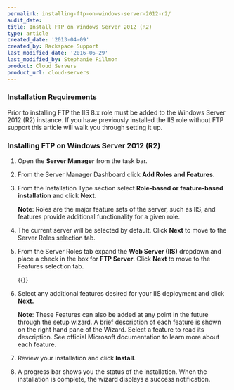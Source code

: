 ```yaml
---
permalink: installing-ftp-on-windows-server-2012-r2/
audit_date:
title: Install FTP on Windows Server 2012 (R2)
type: article
created_date: '2013-04-09'
created_by: Rackspace Support
last_modified_date: '2016-06-29'
last_modified_by: Stephanie Fillmon
product: Cloud Servers
product_url: cloud-servers
---
```


### Installation Requirements

Prior to installing FTP the IIS 8.x role must be added to the Windows
Server 2012 (R2) instance. If you have previously installed the IIS role
without FTP support this article will walk you through setting it up.

### Installing FTP on Windows Server 2012 (R2)

1. Open the **Server Manager** from the task bar.

2. From the Server Manager Dashboard click **Add Roles and Features**.

3. From the Installation Type section select **Role-based or
feature-based installation** and click **Next**.

   **Note**: Roles are the major feature sets of the server, such as IIS, and features provide additional functionality for a given role.

4. The current server will be selected by default. Click **Next**
to move to the Server Roles selection tab.

5. From the Server Roles tab expand the **Web Server
(IIS)** dropdown and place a check in the box for **FTP Server**. Click
**Next** to move to the Features selection tab.

   {{<image src="server_roles_ftp.png" alt="" title="">}}

6. Select any additional features desired for your IIS deployment and
click **Next.**

   **Note**: These Features can also be added at any point in the future through the setup wizard. A brief description of each feature is shown on the right hand pane of the Wizard. Select a feature to read its description. See official Microsoft documentation to learn more about each feature.

7. Review your installation and click **Install**.

8. A progress bar shows you the status of the installation. When the installation is complete, the wizard displays a success notification.
